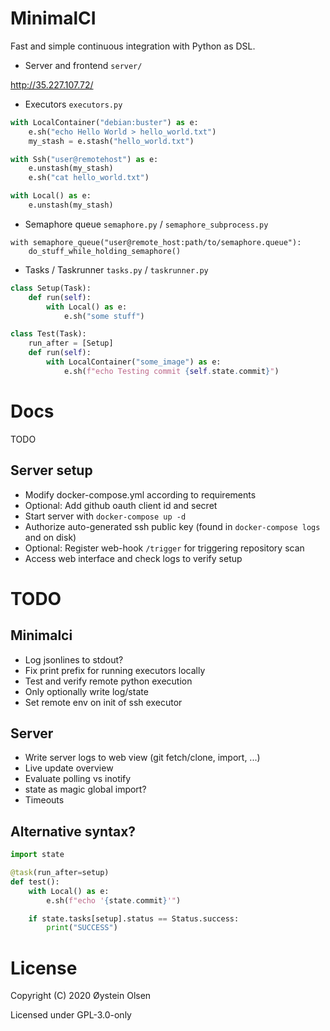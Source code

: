 # MinimalCI

Fast and simple continuous integration with Python as DSL.

- Server and frontend `server/`

http://35.227.107.72/

- Executors `executors.py`

```python
with LocalContainer("debian:buster") as e:
    e.sh("echo Hello World > hello_world.txt")
    my_stash = e.stash("hello_world.txt")

with Ssh("user@remotehost") as e:
    e.unstash(my_stash)
    e.sh("cat hello_world.txt")

with Local() as e:
    e.unstash(my_stash)
```

- Semaphore queue `semaphore.py` / `semaphore_subprocess.py`

```
with semaphore_queue("user@remote_host:path/to/semaphore.queue"):
    do_stuff_while_holding_semaphore()
```

- Tasks / Taskrunner `tasks.py` / `taskrunner.py`

```python
class Setup(Task):
    def run(self):
        with Local() as e:
            e.sh("some stuff")

class Test(Task):
    run_after = [Setup]
    def run(self):
        with LocalContainer("some_image") as e:
            e.sh(f"echo Testing commit {self.state.commit}")
```

# Docs

TODO

## Server setup

- Modify docker-compose.yml according to requirements
- Optional: Add github oauth client id and secret
- Start server with `docker-compose up -d`
- Authorize auto-generated ssh public key (found in `docker-compose logs` and on disk)
- Optional: Register web-hook `/trigger` for triggering repository scan
- Access web interface and check logs to verify setup

# TODO

## Minimalci
- Log jsonlines to stdout?
- Fix print prefix for running executors locally
- Test and verify remote python execution
- Only optionally write log/state
- Set remote env on init of ssh executor


## Server
- Write server logs to web view (git fetch/clone, import, ...)
- Live update overview
- Evaluate polling vs inotify
- state as magic global import?
- Timeouts


## Alternative syntax?

```python
import state

@task(run_after=setup)
def test():
    with Local() as e:
        e.sh(f"echo '{state.commit}'")

    if state.tasks[setup].status == Status.success:
        print("SUCCESS")
```

# License

Copyright (C) 2020 Øystein Olsen

Licensed under GPL-3.0-only
